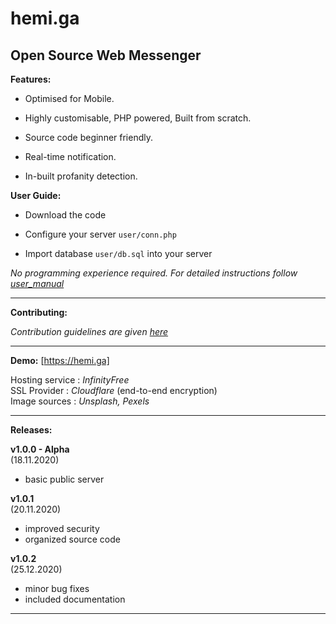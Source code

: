 # hemi.ga

<h2>Open Source Web Messenger</h2> 

**Features:** <br>

* Optimised for Mobile.

* Highly customisable, PHP powered, Built from scratch. 

* Source code beginner friendly. 

* Real-time notification.

* In-built profanity detection.

**User Guide:** <br>

* Download the code

* Configure your server ```user/conn.php```

* Import database ```user/db.sql``` into your server

*No programming experience required. For detailed instructions follow [user_manual](https://github.com/stringtherapy/hemi/blob/main/USER_MANUAL.md)* 

---

**Contributing:** <br>

*Contribution guidelines are given [here](https://github.com/stringtherapy/hemi/blob/main/CONTRIBUTING.md)* <br>

---

**Demo:**  [https://hemi.ga] <br>
 
 Hosting service : *InfinityFree* <br>
 SSL Provider    : *Cloudflare* (end-to-end encryption) <br>
 Image sources   : *Unsplash, Pexels* 
<br>

---

**Releases:** <br>

**v1.0.0 - Alpha**<br>
(18.11.2020)
* basic public server <br>

**v1.0.1**<br>
(20.11.2020)
* improved security <br> 
* organized source code <br>

**v1.0.2** <br>
(25.12.2020)
* minor bug fixes <br> 
* included documentation <br>
---
